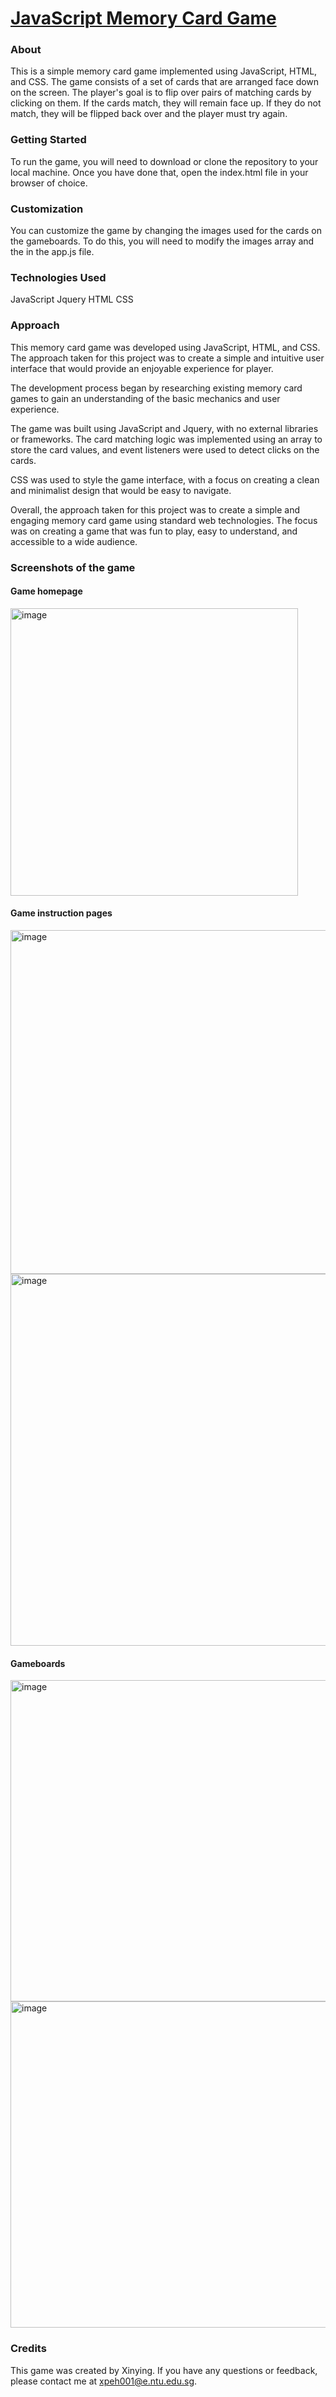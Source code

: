 # [JavaScript Memory Card Game](https://xinyingpeh.github.io/)
### About
This is a simple memory card game implemented using JavaScript, HTML, and CSS. The game consists of a set of cards that are arranged face down on the screen. The player's goal is to flip over pairs of matching cards by clicking on them. If the cards match, they will remain face up. If they do not match, they will be flipped back over and the player must try again.
### Getting Started
To run the game, you will need to download or clone the repository to your local machine. Once you have done that, open the index.html file in your browser of choice.
### Customization
You can customize the game by changing the images used for the cards on the gameboards. To do this, you will need to modify the images array and the in the app.js file.

### Technologies Used
JavaScript
Jquery
HTML
CSS

### Approach
This memory card game was developed using JavaScript, HTML, and CSS. The approach taken for this project was to create a simple and intuitive user interface that would provide an enjoyable experience for player.

The development process began by researching existing memory card games to gain an understanding of the basic mechanics and user experience.

The game was built using JavaScript and Jquery, with no external libraries or frameworks. The card matching logic was implemented using an array to store the card values, and event listeners were used to detect clicks on the cards.

CSS was used to style the game interface, with a focus on creating a clean and minimalist design that would be easy to navigate.

Overall, the approach taken for this project was to create a simple and engaging memory card game using standard web technologies. The focus was on creating a game that was fun to play, easy to understand, and accessible to a wide audience.


### Screenshots of the game
#### Game homepage
<img width="460" alt="image" src="https://user-images.githubusercontent.com/112844279/232049892-6939bc3f-e492-4662-ae61-23c59b1a2175.png">

#### Game instruction pages
<img width="550" alt="image" src="https://user-images.githubusercontent.com/112844279/232049950-ed5378d0-7e49-408d-a4a1-5953c304bc3c.png">
<img width="595" alt="image" src="https://user-images.githubusercontent.com/112844279/232049989-959b34a7-6429-43af-96b8-154feb2b8565.png">

#### Gameboards
<img width="514" alt="image" src="https://user-images.githubusercontent.com/112844279/232050565-9225905a-a422-4698-bdc4-5fcc97291dc5.png">
<img width="522" alt="image" src="https://user-images.githubusercontent.com/112844279/232050749-24f598ed-0e44-4c66-a610-d87991998b0a.png">

### Credits
This game was created by Xinying. If you have any questions or feedback, please contact me at xpeh001@e.ntu.edu.sg.
